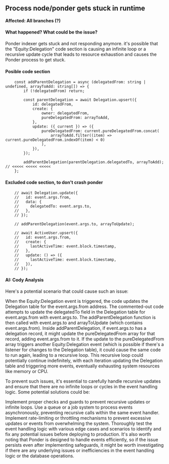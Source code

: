 ## Process node/ponder gets stuck in runtime

**Affected: All branches (?)**

#### What happened? What could be the issue?

Ponder indexer gets stuck and not responding anymore. it's possible that the "Equity:Delegation" code section is causing an infinite loop or a recursive update cycle that leads to resource exhaustion and causes the Ponder process to get stuck.

#### Posible code section

```
	const addParentDelegation = async (delegatedFrom: string | undefined, arrayToAdd: string[]) => {
		if (!delegatedFrom) return;

		const parentDelegation = await Delegation.upsert({
			id: delegatedFrom,
			create: {
				owner: delegatedFrom,
				pureDelegatedFrom: arrayToAdd,
			},
			update: ({ current }) => ({
				pureDelegatedFrom: current.pureDelegatedFrom.concat(
					arrayToAdd.filter((item) => current.pureDelegatedFrom.indexOf(item) < 0)
				),
			}),
		});

		addParentDelegation(parentDelegation.delegatedTo, arrayToAdd); // <<<<< <<<<< <<<<<
	};
```

#### Excluded code section, to don't crash ponder

```
	// await Delegation.update({
	//   id: event.args.from,
	//   data: {
	//     delegatedTo: event.args.to,
	//   },
	// });

	// addParentDelegation(event.args.to, arrayToUpdate);

	// await ActiveUser.upsert({
	//   id: event.args.from,
	//   create: {
	//     lastActiveTime: event.block.timestamp,
	//   },
	//   update: () => ({
	//     lastActiveTime: event.block.timestamp,
	//   }),
	// });
```

#### AI: Cody Analysis

Here's a potential scenario that could cause such an issue:

When the Equity:Delegation event is triggered, the code updates the Delegation table for the event.args.from address.
The commented-out code attempts to update the delegatedTo field in the Delegation table for event.args.from with event.args.to.
The addParentDelegation function is then called with event.args.to and arrayToUpdate (which contains event.args.from).
Inside addParentDelegation, if event.args.to has a delegation record, it might update the pureDelegatedFrom array for that record, adding event.args.from to it.
If the update to the pureDelegatedFrom array triggers another Equity:Delegation event (which is possible if there's a listener for changes to the Delegation table), it could cause the same code to run again, leading to a recursive loop.
This recursive loop could potentially continue indefinitely, with each iteration updating the Delegation table and triggering more events, eventually exhausting system resources like memory or CPU.

To prevent such issues, it's essential to carefully handle recursive updates and ensure that there are no infinite loops or cycles in the event handling logic. Some potential solutions could be:

Implement proper checks and guards to prevent recursive updates or infinite loops.
Use a queue or a job system to process events asynchronously, preventing recursive calls within the same event handler.
Implement rate-limiting or throttling mechanisms to prevent excessive updates or events from overwhelming the system.
Thoroughly test the event handling logic with various edge cases and scenarios to identify and fix any potential issues before deploying to production.
It's also worth noting that Ponder is designed to handle events efficiently, so if the issue persists even after implementing safeguards, it might be worth investigating if there are any underlying issues or inefficiencies in the event handling logic or the database operations.
